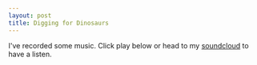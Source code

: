 ```yaml
---
layout: post
title: Digging for Dinosaurs
---
```


I've recorded some music. Click play below or head to my [soundcloud](https://soundcloud.com/digging-for-dinosaurs) to have a listen. 


